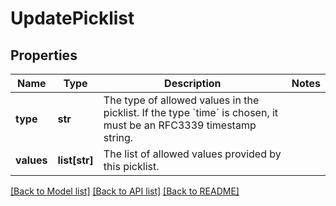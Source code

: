 # UpdatePicklist

## Properties
Name | Type | Description | Notes
------------ | ------------- | ------------- | -------------
**type** | **str** | The type of allowed values in the picklist. If the type &#x60;time&#x60; is chosen, it must be an RFC3339 timestamp string. | 
**values** | **list[str]** | The list of allowed values provided by this picklist. | 

[[Back to Model list]](../README.md#documentation-for-models) [[Back to API list]](../README.md#documentation-for-api-endpoints) [[Back to README]](../README.md)


